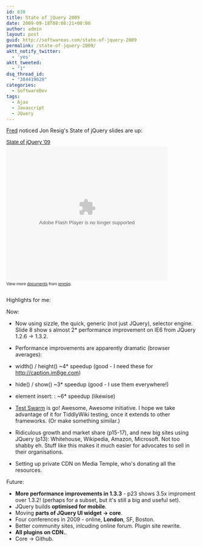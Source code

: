 ```yaml
---
id: 638
title: State of jQuery 2009
date: 2009-09-18T08:08:21+00:00
author: admin
layout: post
guid: http://softwareas.com/state-of-jquery-2009
permalink: /state-of-jquery-2009/
aktt_notify_twitter:
  - 'yes'
aktt_tweeted:
  - "1"
dsq_thread_id:
  - "384419628"
categories:
  - SoftwareDev
tags:
  - Ajax
  - Javascript
  - JQuery
---
```

<a href="http://twitter.com/FND">Fred</a> noticed Jon Resig's State of jQuery slides are up:

<div style="width:425px;text-align:left" id="__ss_2006198"><a style="font:14px Helvetica,Arial,Sans-serif;display:block;margin:12px 0 3px 0;text-decoration:underline;" href="http://www.slideshare.net/jeresig/state-of-jquery-09" title="State of jQuery &#39;09">State of jQuery &#39;09</a><object style="margin:0px" width="425" height="355"><param name="movie" value="http://static.slidesharecdn.com/swf/ssplayer2.swf?doc=state-of-jquery-09-090916091836-phpapp02&stripped_title=state-of-jquery-09" /><param name="allowFullScreen" value="true"/><param name="allowScriptAccess" value="always"/><embed src="http://static.slidesharecdn.com/swf/ssplayer2.swf?doc=state-of-jquery-09-090916091836-phpapp02&stripped_title=state-of-jquery-09" type="application/x-shockwave-flash" allowscriptaccess="always" allowfullscreen="true" width="425" height="355"></embed></object><div style="font-size:11px;font-family:tahoma,arial;height:26px;padding-top:2px;">View more <a style="text-decoration:underline;" href="http://www.slideshare.net/">documents</a> from <a style="text-decoration:underline;" href="http://www.slideshare.net/jeresig">jeresig</a>.</div></div>

Highlights for me:

Now:

* Now using sizzle, the quick, generic (not just JQuery), selector engine. Slide 8 show
s almost 2* performance improvement on IE6 from JQuery 1.2.6 -> 1.3.2.
* Performance improvements are apparently dramatic (browser averages):
 * width() / height() ~4* speedup (good - I need these for http://caption.im8ge.com)
 * hide() / show() ~3* speedup (good - I use them everywhere!)
 * element insert: : ~6* speedup (likewise)
* <a href="http://testswarm.com">Test Swarm</a> is go! Awesome, Awesome initiative. I hope we take advantage of it for TiddlyWiki testing, once it extends to other frameworks. (Or make something similar.)

* Ridiculous growth and market share (p15-17), and new big sites using JQuery (p13): Whitehouse, Wikipedia, Amazon, Microsoft. Not too shabby eh. Stuff like this makes it much easier for advocates to sell in their organisations.
* Setting up private CDN on Media Temple, who's donating all the resources.

Future:

* <strong>More performance improvements in 1.3.3</strong> - p23 shows 3.5x improment over 1.3.2! (perhaps for a subset, but it's still a big and useful set).
* JQuery builds <strong>optimised for mobile</strong>.
* Moving <strong>parts of JQuery UI widget -> core</strong>.
* Four conferences in 2009 - online, <strong>London</strong>, SF, Boston.
* Better community sites, inlcuding online forum. Plugin site rewrite. 
* <strong>All plugins on CDN.</strong>.
* Core -> Github.